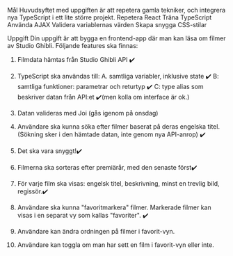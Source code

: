 Mål
Huvudsyftet med uppgiften är att repetera gamla tekniker, och integrera nya TypeScript i ett lite större projekt.
Repetera React
Träna TypeScript
Använda AJAX
Validera variablernas värden
Skapa snygga CSS-stilar

Uppgift
Din uppgift är att bygga en frontend-app där man kan läsa om filmer av Studio Ghibli. Följande features ska finnas:

1. Filmdata hämtas från Studio Ghibli API  ✔️

2. TypeScript ska användas till:
  A. samtliga variabler, inklusive state  ✔️
  B: samtliga funktioner: parametrar och returtyp ✔️
  C: type alias som beskriver datan från API:et ✔️(men kolla om interface är ok.)

3. Datan valideras med Joi (gås igenom på onsdag)

4. Användare ska kunna söka efter filmer baserat på deras engelska titel.(Sökning sker i den hämtade datan, inte genom nya API-anrop) ✔️

5. Det ska vara snyggt!✔️

6. Filmerna ska sorteras efter premiärår, med den senaste först✔️

7. För varje film ska visas: engelsk titel, beskrivning, minst en trevlig bild, regissör.✔️

8. Användare ska kunna "favoritmarkera" filmer. Markerade filmer kan visas i en separat vy som kallas "favoriter". ✔️

9. Användare kan ändra ordningen på filmer i favorit-vyn.

10. Användare kan toggla om man har sett en film i favorit-vyn eller inte.
